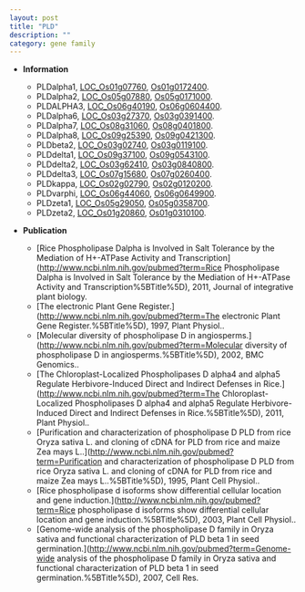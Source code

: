 ```yaml
---
layout: post
title: "PLD"
description: ""
category: gene family
---
```


* **Information**  
    + PLDalpha1, [LOC_Os01g07760](http://rice.uga.edu/cgi-bin/ORF_infopage.cgi?orf=LOC_Os01g07760), [Os01g0172400](http://rapdb.dna.affrc.go.jp/viewer/gbrowse_details/irgsp1?name=Os01g0172400).
    + PLDalpha2, [LOC_Os05g07880](http://rice.uga.edu/cgi-bin/ORF_infopage.cgi?orf=LOC_Os05g07880), [Os05g0171000](http://rapdb.dna.affrc.go.jp/viewer/gbrowse_details/irgsp1?name=Os05g0171000).
    + PLDALPHA3, [LOC_Os06g40190](http://rice.uga.edu/cgi-bin/ORF_infopage.cgi?orf=LOC_Os06g40190), [Os06g0604400](http://rapdb.dna.affrc.go.jp/viewer/gbrowse_details/irgsp1?name=Os06g0604400).
    + PLDalpha6, [LOC_Os03g27370](http://rice.uga.edu/cgi-bin/ORF_infopage.cgi?orf=LOC_Os03g27370), [Os03g0391400](http://rapdb.dna.affrc.go.jp/viewer/gbrowse_details/irgsp1?name=Os03g0391400).
    + PLDalpha7, [LOC_Os08g31060](http://rice.uga.edu/cgi-bin/ORF_infopage.cgi?orf=LOC_Os08g31060), [Os08g0401800](http://rapdb.dna.affrc.go.jp/viewer/gbrowse_details/irgsp1?name=Os08g0401800).
    + PLDalpha8, [LOC_Os09g25390](http://rice.uga.edu/cgi-bin/ORF_infopage.cgi?orf=LOC_Os09g25390), [Os09g0421300](http://rapdb.dna.affrc.go.jp/viewer/gbrowse_details/irgsp1?name=Os09g0421300).
    + PLDbeta2, [LOC_Os03g02740](http://rice.uga.edu/cgi-bin/ORF_infopage.cgi?orf=LOC_Os03g02740), [Os03g0119100](http://rapdb.dna.affrc.go.jp/viewer/gbrowse_details/irgsp1?name=Os03g0119100).
    + PLDdelta1, [LOC_Os09g37100](http://rice.uga.edu/cgi-bin/ORF_infopage.cgi?orf=LOC_Os09g37100), [Os09g0543100](http://rapdb.dna.affrc.go.jp/viewer/gbrowse_details/irgsp1?name=Os09g0543100).
    + PLDdelta2, [LOC_Os03g62410](http://rice.uga.edu/cgi-bin/ORF_infopage.cgi?orf=LOC_Os03g62410), [Os03g0840800](http://rapdb.dna.affrc.go.jp/viewer/gbrowse_details/irgsp1?name=Os03g0840800).
    + PLDdelta3, [LOC_Os07g15680](http://rice.uga.edu/cgi-bin/ORF_infopage.cgi?orf=LOC_Os07g15680), [Os07g0260400](http://rapdb.dna.affrc.go.jp/viewer/gbrowse_details/irgsp1?name=Os07g0260400).
    + PLDkappa, [LOC_Os02g02790](http://rice.uga.edu/cgi-bin/ORF_infopage.cgi?orf=LOC_Os02g02790), [Os02g0120200](http://rapdb.dna.affrc.go.jp/viewer/gbrowse_details/irgsp1?name=Os02g0120200).
    + PLDvarphi, [LOC_Os06g44060](http://rice.uga.edu/cgi-bin/ORF_infopage.cgi?orf=LOC_Os06g44060), [Os06g0649900](http://rapdb.dna.affrc.go.jp/viewer/gbrowse_details/irgsp1?name=Os06g0649900).
    + PLDzeta1, [LOC_Os05g29050](http://rice.uga.edu/cgi-bin/ORF_infopage.cgi?orf=LOC_Os05g29050), [Os05g0358700](http://rapdb.dna.affrc.go.jp/viewer/gbrowse_details/irgsp1?name=Os05g0358700).
    + PLDzeta2, [LOC_Os01g20860](http://rice.uga.edu/cgi-bin/ORF_infopage.cgi?orf=LOC_Os01g20860), [Os01g0310100](http://rapdb.dna.affrc.go.jp/viewer/gbrowse_details/irgsp1?name=Os01g0310100).

* **Publication**  
    + [Rice Phospholipase Dalpha is Involved in Salt Tolerance by the Mediation of H+-ATPase Activity and Transcription](http://www.ncbi.nlm.nih.gov/pubmed?term=Rice Phospholipase Dalpha is Involved in Salt Tolerance by the Mediation of H+-ATPase Activity and Transcription%5BTitle%5D), 2011, Journal of integrative plant biology.
    + [The electronic Plant Gene Register.](http://www.ncbi.nlm.nih.gov/pubmed?term=The electronic Plant Gene Register.%5BTitle%5D), 1997, Plant Physiol..
    + [Molecular diversity of phospholipase D in angiosperms.](http://www.ncbi.nlm.nih.gov/pubmed?term=Molecular diversity of phospholipase D in angiosperms.%5BTitle%5D), 2002, BMC Genomics..
    + [The Chloroplast-Localized Phospholipases D alpha4 and alpha5 Regulate Herbivore-Induced Direct and Indirect Defenses in Rice.](http://www.ncbi.nlm.nih.gov/pubmed?term=The Chloroplast-Localized Phospholipases D alpha4 and alpha5 Regulate Herbivore-Induced Direct and Indirect Defenses in Rice.%5BTitle%5D), 2011, Plant Physiol..
    + [Purification and characterization of phospholipase D PLD from rice Oryza sativa L. and cloning of cDNA for PLD from rice and maize Zea mays L..](http://www.ncbi.nlm.nih.gov/pubmed?term=Purification and characterization of phospholipase D PLD from rice Oryza sativa L. and cloning of cDNA for PLD from rice and maize Zea mays L..%5BTitle%5D), 1995, Plant Cell Physiol..
    + [Rice phospholipase d isoforms show differential cellular location and gene induction.](http://www.ncbi.nlm.nih.gov/pubmed?term=Rice phospholipase d isoforms show differential cellular location and gene induction.%5BTitle%5D), 2003, Plant Cell Physiol..
    + [Genome-wide analysis of the phospholipase D family in Oryza sativa and functional characterization of PLD beta 1 in seed germination.](http://www.ncbi.nlm.nih.gov/pubmed?term=Genome-wide analysis of the phospholipase D family in Oryza sativa and functional characterization of PLD beta 1 in seed germination.%5BTitle%5D), 2007, Cell Res.


